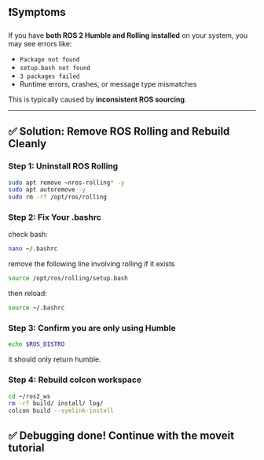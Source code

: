 ## ❗️Symptoms

If you have **both ROS 2 Humble and Rolling installed** on your system, you may see errors like:

- `Package not found`
- `setup.bash not found`
- `3 packages failed`
- Runtime errors, crashes, or message type mismatches

This is typically caused by **inconsistent ROS sourcing**.

---

## ✅ Solution: Remove ROS Rolling and Rebuild Cleanly

### Step 1: Uninstall ROS Rolling

```bash
sudo apt remove ~nros-rolling* -y
sudo apt autoremove -y
sudo rm -rf /opt/ros/rolling
```

### Step 2: Fix Your .bashrc
check bash: 
```bash
nano ~/.bashrc
```

remove the following line involving rolling if it exists
```bash
source /opt/ros/rolling/setup.bash
```

then reload:
```bash
source ~/.bashrc
```

### Step 3: Confirm you are only using Humble
```bash
echo $ROS_DISTRO
```
it should only return humble. 

### Step 4: Rebuild colcon workspace
```bash
cd ~/ros2_ws
rm -rf build/ install/ log/
colcon build --symlink-install
```

## ✅ Debugging done! Continue with the moveit tutorial
